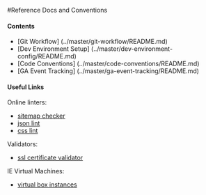 #Reference Docs and Conventions

#### Contents
- [Git Workflow] (../master/git-workflow/README.md)
- [Dev Environment Setup] (../master/dev-environment-config/README.md)
- [Code Conventions] (../master/code-conventions/README.md)
- [GA Event Tracking] (../master/ga-event-tracking/README.md)

#### Useful Links
  Online linters:
  - [sitemap checker](http://www.xmlcheck.com)
  - [json lint](http://jsonlint.com)
  - [css lint](http://csslint.net)

  Validators:
  - [ssl certificate validator](https://www.ssllabs.com/ssltest/index.html)

  IE Virtual Machines:
  - [virtual box instances](https://github.com/xdissent/ievms)

